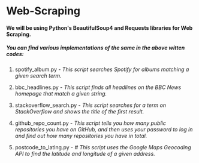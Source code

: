 # Web-Scraping   
 
#### We will be using Python's BeautifulSoup4 and Requests libraries for Web Scraping. 

##### You can find various implementations of the same in the above witten codes:  
 
1. spotify_album.py - *This script searches Spotify for albums matching a given search term.*

2. bbc_headlines.py - *This script finds all headlines on the BBC News homepage that match a given string.*

3. stackoverflow_search.py - *This script searches for a term on StackOverflow and shows the title of the first result.*

4. github_repo_count.py - *This script tells you how many public repositories you have on GitHub, and then uses your password to log in and                            find out how many repositories you have in total.*

5. postcode_to_latlng.py - *# This script uses the Google Maps Geocoding API to find the latitude and longitude of a given address.*
 
